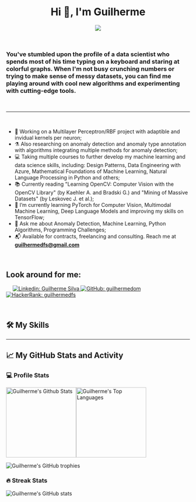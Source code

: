 <h1 align="center">Hi 👋, I'm Guilherme</h1>

<div id="header" align="center">
  <img src="https://media3.giphy.com/media/v1.Y2lkPTc5MGI3NjExMDJiY2M4MjZlZDhkNWFkMWIxNTI0NTFlODdlOWQyZDM1M2I5NWY1MyZjdD1n/3ov9jNziFTMfzSumAw/giphy.gif"/>
</div>

&emsp;
<h3 align="left">You've stumbled upon the profile of a data scientist who spends most of his time typing on a keyboard and staring at colorful graphs. When I'm not busy crunching numbers or trying to make sense of messy datasets, you can find me playing around with cool new algorithms and experimenting with cutting-edge tools.</h3>
&emsp;

-------------------

&emsp;

- 🔭 Working on a Multilayer Perceptron/RBF project with adaptible and invidual kernels per neuron;
- ⚗️ Also researching on anomaly detection and anomaly type annotation with algorithms integrating multiple methods for anomaly detection;
- 💻 Taking multiple courses to further develop my machine learning and data science skills, including: Design Patterns, Data Engineering with Azure, Mathematical Foundations of Machine Learning, Natural Language Processing in Python and others;
- 📚 Currently reading "Learning OpenCV: Computer Vision with the OpenCV Library" (by Kaehler A. and Bradski G.) and "Mining of Massive Datasets" (by Leskovec J. et al.);
- 🌱 I’m currently learning PyTorch for Computer Vision, Multimodal Machine Learning, Deep Language Models and improving my skills on TensorFlow;
- 💬 Ask me about Anomaly Detection, Machine Learning, Python Algorithms, Programming Challenges;
- 📬 Available for contracts, freelancing and consulting. Reach me at **guilhermedfs@gmail.com**

&emsp;

## Look around for me:

&emsp;
<a href="https://www.linkedin.com/in/guilhermedom">
    ![Linkedin: Guilherme Silva](https://img.shields.io/badge/-guilherme-blue?style=flat-square&logo=Linkedin&logoColor=white)
</a>
<a href="https://github.com/guilhermedom">
    ![GitHub: guilhermedom](https://img.shields.io/badge/github-%23121011.svg?style=for-the-badge&logo=github&logoColor=white)
</a>
<a href="https://www.hackerrank.com/guilhermedfs">
    ![HackerRank: guilhermedfs](https://img.shields.io/badge/-Hackerrank-2EC866?style=for-the-badge&logo=HackerRank&logoColor=white)
</a>

&emsp;

## 🛠️ My Skills
-------------------


## 📈 My GitHub Stats and Activity

### 💻 Profile Stats

<img alt="Guilherme's Github Stats" src="https://github-readme-stats.vercel.app/api/?username=guilhermedom&show_icons=true&include_all_commits=true&count_private=true&theme=react&hide_border=true&bg_color=1F222E&title_color=F85D7F&icon_color=F8D866" height="192px"/><img alt="Guilherme's Top Languages" src="https://github-readme-stats.vercel.app/api/top-langs/?username=guilhermedom&hide=jupyter%20notebook&langs_count=10&exclude_repo=prim-kruskal-clustering,game-token,offloading-fibonacci,flappy-bird-clone,grafos-dijkstra,videopoker,mips-cpu-simulator,bozo-dice-game,simple-chain-code" height="192px"/>

![Guilherme's GitHub trophies](https://github-profile-trophy.vercel.app/?username=guilhermedom&title=MultiLanguage,Commits,Repositories)


### 🔥 Streak Stats

![Guilherme's GitHub stats](https://github-readme-streak-stats.herokuapp.com/?user=guilhermedom&theme=tokyonight)

